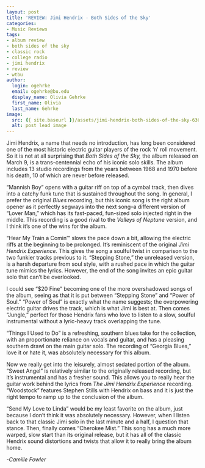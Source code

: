 ```yaml
---
layout: post
title: 'REVIEW: Jimi Hendrix - Both Sides of the Sky'
categories:
- Music Reviews
tags:
- album review
- both sides of the sky
- classic rock
- college radio
- jimi hendrix
- review
- wtbu
author:
  login: ogehrke
  email: ogehrke@bu.edu
  display_name: Olivia Gehrke
  first_name: Olivia
  last_name: Gehrke
image:
  src: {{ site.baseurl }}/assets/jimi-hendrix-both-sides-of-the-sky-636x344.jpg
  alt: post lead image
---
```


Jimi Hendrix, a name that needs no introduction, has long been considered one of the most historic electric guitar players of the rock ‘n’ roll movement. So it is not at all surprising that _Both Sides of the Sky,_ the album released on March 9, is a trans-centennial echo of his iconic solo skills. The album includes 13 studio recordings from the years between 1968 and 1970 before his death, 10 of which are never before released.

“Mannish Boy” opens with a guitar riff on top of a cymbal track, then dives into a catchy funk tune that is sustained throughout the song. In general, I prefer the original _Blues_ recording, but this iconic song is the right album opener as it perfectly segways into the next song–a different version of “Lover Man,” which has its fast-paced, fun-sized solo injected right in the middle. This recording is a good rival to the _Valleys of Neptune_ version, and I think it’s one of the wins for the album.

“Hear My Train a Comin’” slows the pace down a bit, allowing the electric riffs at the beginning to be prolonged. It’s reminiscent of the original _Jimi Hendrix Experience._ This gives the song a soulful twist in comparison to the two funkier tracks previous to it. “Stepping Stone,” the unreleased version, is a harsh departure from soul style, with a rushed pace in which the guitar tune mimics the lyrics. However, the end of the song invites an epic guitar solo that can’t be overlooked.

I could see “$20 Fine” becoming one of the more overshadowed songs of the album, seeing as that it is put between “Stepping Stone” and “Power of Soul.” “Power of Soul” is exactly what the name suggests; the overpowering electric guitar drives the track, which is what Jimi is best at. Then comes “Jungle,” perfect for those Hendrix fans who love to listen to a slow, soulful instrumental without a lyric-heavy track overlapping the tune.

“Things I Used to Do” is a refreshing, southern blues take for the collection, with an proportionate reliance on vocals and guitar, and has a pleasing southern drawl on the main guitar solo. The recording of “Georgia Blues,” love it or hate it, was absolutely necessary for this album.

Now we really get into the leisurely, almost sedated portion of the album. “Sweet Angel” is relatively similar to the originally released recording, but it’s instrumental and has a fresher sound. This allows you to really hear the guitar work behind the lyrics from _The Jimi Hendrix Experience_ recording. “Woodstock” features Stephen Stills with Hendrix on bass and it is just the right tempo to ramp up to the conclusion of the album.

“Send My Love to Linda” would be my least favorite on the album, just because I don’t think it was absolutely necessary. However, when I listen back to that classic Jimi solo in the last minute and a half, I question that stance. Then, finally comes “Cherokee Mist.” This song has a much more warped, slow start than its original release, but it has all of the classic Hendrix sound distortions and twists that allow it to really bring the album home.

_\-Camille Fowler_